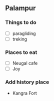 ## Palampur

### Things to do 
- [ ] paragliding
- [ ] treking

### Places to eat
- [ ] Neugal cafe
- [ ] Joy

### Add history place
- Kangra Fort
